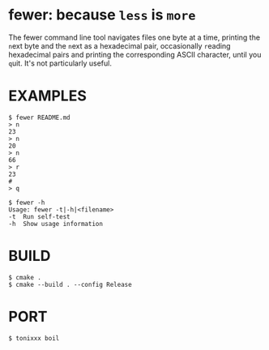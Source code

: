 # fewer: because `less` is `more`

The fewer command line tool navigates files one byte at a time, printing the `n`ext byte and the `n`ext as a hexadecimal pair, occasionally `r`eading hexadecimal pairs and printing the corresponding ASCII character, until you `q`uit. It's not particularly useful.

# EXAMPLES

```console
$ fewer README.md
> n
23
> n
20
> n
66
> r
23
#
> q

$ fewer -h
Usage: fewer -t|-h|<filename>
-t	Run self-test
-h	Show usage information
```

# BUILD

```console
$ cmake .
$ cmake --build . --config Release
```

# PORT

```console
$ tonixxx boil
```

